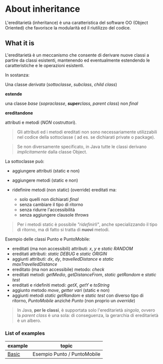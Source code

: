 # About inheritance
L'ereditarietà (inheritance) è una caratteristica del software OO (Object Oriented) che favorisce la modularità ed il riutilizzo del codice.
## What it is
L'ereditarietà è un meccanismo che consente di derivare nuove classi a partire da classi esistenti, mantenendo ed eventualmente estendendo le caratteristiche e le operazioni esistenti.

In sostanza:

Una classe *derivata* (*sottoclasse*, *subclass*, *child class*)

**estende**

una classe *base* (*sopraclasse*, ***super**class*, *parent class*) non *final*

**ereditandone**

attributi e metodi (*NON* costruttori).

>Gli attributi ed i metodi ereditati non sono necessariamente utilizzabili nel codice della sottoclasse ( ad es. se dichiarati private o package).

>Se non diversamente specificato, in Java tutte le classi derivano *implicitamente* dalla classe Object.

La sottoclasse può:

* aggiungere attributi (static e non)
* aggiungere metodi (static e non)
* ridefinire metodi (non static) (override) ereditati ma:

  * solo quelli non dichiarati *final*
  * senza cambiare il tipo di ritorno
  * senza ridurre l'accessibilità
  * senza aggiungere clausole *throws*
>Per i metodi static è possibile *"ridefinirli"*, anche specializzando il tipo di ritorno, ma di fatto si tratta di **nuovi** metodi.

Esempio delle classi Punto e PuntoMobile:

* ereditati (ma non accessibili) attributi: *x*, *y* e *static RANDOM*
* ereditati attributi: *static DEBUG* e *static ORIGIN*
* aggiunti attributi: *dx*, *dy*, *travelledDistance* e *static maxTravelledDistance*
* ereditato (ma non accessibile) metodo: *check*
* ereditati metodi: *getMedio*, *getDistanceFrom*, *static getRandom* e *static test*
* ereditati e ridefiniti metodi: *getX*, *getY* e *toString*
* aggiunto metodo *move*, *getter vari* (static e non)
* aggiunti metodi *static getRandom* e *static test* con diverso tipo di ritorno, *PuntoMobile* anziché *Punto* (non proprio un *override*)

>In Java, **per le classi**, è supportata solo l'ereditarietà *singola*, ovvero la *parent class* è una sola: di conseguenza, la gerarchia di ereditarietà è un albero.

### List of examples
| example        | topic                       |
| -------------- | --------------------------- |
| [Basic](Basic) | Esempio Punto / PuntoMobile |
